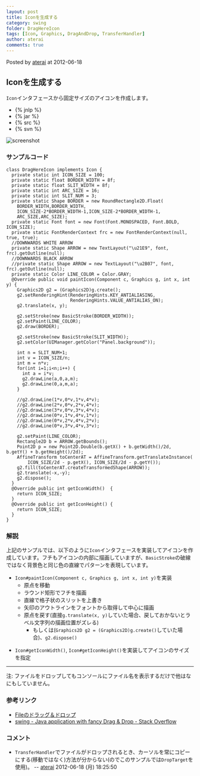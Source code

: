 ```yaml
---
layout: post
title: Iconを生成する
category: swing
folder: DragHereIcon
tags: [Icon, Graphics, DragAndDrop, TransferHandler]
author: aterai
comments: true
---
```


Posted by [aterai](http://terai.xrea.jp/aterai.html) at 2012-06-18

## Iconを生成する
`Icon`インタフェースから固定サイズのアイコンを作成します。

- {% jnlp %}
- {% jar %}
- {% src %}
- {% svn %}

<!-- dummy comment line for breaking list -->

![screenshot](https://lh5.googleusercontent.com/-PTY9ydf9DFE/T97u-rwg5lI/AAAAAAAABN0/52xJLmkoNak/s800/DragHereIcon.png)

### サンプルコード
<pre class="prettyprint"><code>class DragHereIcon implements Icon {
  private static int ICON_SIZE = 100;
  private static float BORDER_WIDTH = 8f;
  private static float SLIT_WIDTH = 8f;
  private static int ARC_SIZE = 16;
  private static int SLIT_NUM = 3;
  private static Shape BORDER = new RoundRectangle2D.Float(
    BORDER_WIDTH,BORDER_WIDTH,
    ICON_SIZE-2*BORDER_WIDTH-1,ICON_SIZE-2*BORDER_WIDTH-1,
    ARC_SIZE,ARC_SIZE);
  private static Font font = new Font(Font.MONOSPACED, Font.BOLD, ICON_SIZE);
  private static FontRenderContext frc = new FontRenderContext(null, true, true);
  //DOWNWARDS WHITE ARROW
  private static Shape ARROW = new TextLayout("\u21E9", font, frc).getOutline(null);
  //DOWNWARDS BLACK ARROW
  //private static Shape ARROW = new TextLayout("\u2B07", font, frc).getOutline(null);
  private static Color LINE_COLOR = Color.GRAY;
  @Override public void paintIcon(Component c, Graphics g, int x, int y) {
    Graphics2D g2 = (Graphics2D)g.create();
    g2.setRenderingHint(RenderingHints.KEY_ANTIALIASING,
                        RenderingHints.VALUE_ANTIALIAS_ON);
    g2.translate(x, y);

    g2.setStroke(new BasicStroke(BORDER_WIDTH));
    g2.setPaint(LINE_COLOR);
    g2.draw(BORDER);

    g2.setStroke(new BasicStroke(SLIT_WIDTH));
    g2.setColor(UIManager.getColor("Panel.background"));

    int n = SLIT_NUM+1;
    int v = ICON_SIZE/n;
    int m = n*v;
    for(int i=1;i&lt;n;i++) {
      int a = i*v;
      g2.drawLine(a,0,a,m);
      g2.drawLine(0,a,m,a);
    }

    //g2.drawLine(1*v,0*v,1*v,4*v);
    //g2.drawLine(2*v,0*v,2*v,4*v);
    //g2.drawLine(3*v,0*v,3*v,4*v);
    //g2.drawLine(0*v,1*v,4*v,1*v);
    //g2.drawLine(0*v,2*v,4*v,2*v);
    //g2.drawLine(0*v,3*v,4*v,3*v);

    g2.setPaint(LINE_COLOR);
    Rectangle2D b = ARROW.getBounds();
    Point2D p = new Point2D.Double(b.getX() + b.getWidth()/2d, b.getY() + b.getHeight()/2d);
    AffineTransform toCenterAT = AffineTransform.getTranslateInstance(
        ICON_SIZE/2d - p.getX(), ICON_SIZE/2d - p.getY());
    g2.fill(toCenterAT.createTransformedShape(ARROW));
    g2.translate(-x,-y);
    g2.dispose();
  }
  @Override public int getIconWidth()  {
    return ICON_SIZE;
  }
  @Override public int getIconHeight() {
    return ICON_SIZE;
  }
}
</code></pre>

### 解説
上記のサンプルでは、以下のように`Icon`インタフェースを実装してアイコンを作成しています。フチもアイコンの内部に描画していますが、`BasicStroke`の破線ではなく背景色と同じ色の直線でパターンを表現しています。

- `Icon#paintIcon(Component c, Graphics g, int x, int y)`を実装
    - 原点を移動
    - ラウンド矩形でフチを描画
    - 直線で格子状のスリットを上書き
    - 矢印のアウトラインをフォントから取得して中心に描画
    - 原点を戻す(直接`g.translate(x, y)`していた場合、戻しておかないとラベル文字列の描画位置がズレる)
        - もしくは(`Graphics2D g2 = (Graphics2D)g.create()`していた場合)、`g2.dispose()`

<!-- dummy comment line for breaking list -->

- `Icon#getIconWidth()`, `Icon#getIconHeight()`を実装してアイコンのサイズを指定

<!-- dummy comment line for breaking list -->

- - - -
注: ファイルをドロップしてもコンソールにファイル名を表示するだけで他はなにもしていません。

### 参考リンク
- [Fileのドラッグ＆ドロップ](http://terai.xrea.jp/Swing/FileListFlavor.html)
- [swing - Java application with fancy Drag & Drop - Stack Overflow](http://stackoverflow.com/questions/10751001/java-application-with-fancy-drag-drop)

<!-- dummy comment line for breaking list -->

### コメント
- `TransferHandler`でファイルがドロップされるとき、カーソルを常にコピーにする(移動ではなく)方法が分からない(のでこのサンプルでは`DropTarget`を使用)。 -- [aterai](http://terai.xrea.jp/aterai.html) 2012-06-18 (月) 18:25:50

<!-- dummy comment line for breaking list -->

